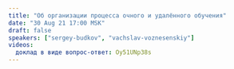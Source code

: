 ```yaml
---
title: "Об организации процесса очного и удалённого обучения"
date: "30 Aug 21 17:00 MSK"
draft: false
speakers: ["sergey-budkov", "vachslav-voznesenskiy"]
videos:
  доклад в виде вопрос-ответ: Oy51UNp38s
---
```

